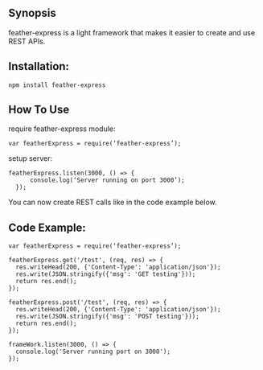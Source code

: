 ## Synopsis

feather-express is a light framework that makes it easier to create and use REST APIs.

## Installation:
  ```
  npm install feather-express
  ```
  
## How To Use
require feather-express module:

  ```
  var featherExpress = require(‘feather-express’);
  ```

setup server:

  ```
  featherExpress.listen(3000, () => {
	    console.log(‘Server running on port 3000’);
	});
  ```
You can now create REST calls like in the code example below.

## Code Example:
  ```
  var featherExpress = require(‘feather-express’);

  featherExpress.get('/test', (req, res) => {
    res.writeHead(200, {'Content-Type': 'application/json'});
    res.write(JSON.stringify({'msg': 'GET testing'}));
    return res.end();
  });

  featherExpress.post('/test', (req, res) => {
    res.writeHead(200, {'Content-Type': 'application/json'});
    res.write(JSON.stringify({'msg': 'POST testing'}));
    return res.end();
  });

  frameWork.listen(3000, () => {
    console.log('Server running port on 3000');
  });
  ```
